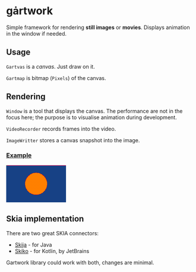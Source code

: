 # gȧrtwork

Simple framework for rendering **still images** or **movies**. Displays animation in the window if needed.

## Usage

`Gartvas` is a _canvas_. Just draw on it.

`Gartmap` is bitmap (`Pixels`) of the canvas.

## Rendering

`Window` is a tool that displays the canvas. The performance are not in the focus here; the purpose is to visualise animation during development.

`VideoRecorder` records frames into the video.

`ImageWritter` stores a canvas snapshot into the image.

### [Example](arts/example/README.md)
![](../arts/example/example.png)

## Skia implementation

There are two great SKIA connectors:

+ [Skija](https://github.com/HumbleUI/Skija) - for Java
+ [Skiko](https://github.com/JetBrains/skiko) - for Kotlin, by JetBrains 

Gartwork library could work with both, changes are minimal. 
